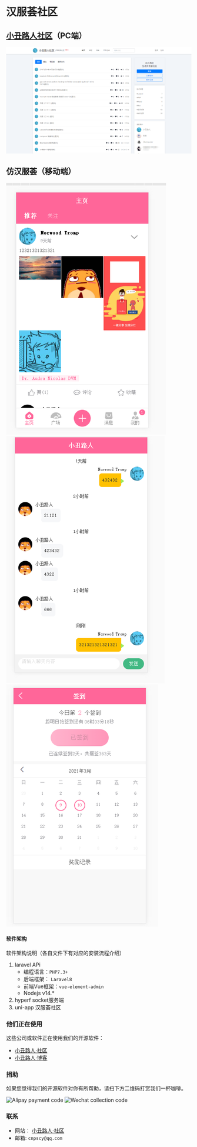 # 汉服荟社区

## [小丑路人社区](https://bbs.cnpscy.com)（PC端）
![首页](./demo/pc.png)

## 仿汉服荟（移动端）
![首页](./demo/home.png)
![聊天](./demo/chat.png)
![签到](./demo/sign.png)

#### 软件架构
软件架构说明（各自文件下有对应的安装流程介绍）
1. laravel APi
	* 编程语言：`PHP7.3+`
	* 后端框架： `Laravel8`
	* 前端Vue框架：`vue-element-admin`
	* Nodejs  v14.*
2. hyperf socket服务端
3. uni-app 汉服荟社区

### 他们正在使用
这些公司或软件正在使用我们的开源软件：
- [小丑路人·社区](https://bbs.cnpscy.com)
- [小丑路人·博客](https://www.cnpscy.com)

### 捐助
如果您觉得我们的开源软件对你有所帮助，请扫下方二维码打赏我们一杯咖啡。

![Alipay payment code](https://images.gitee.com/uploads/images/2020/1112/091130_811b3a6c_790553.jpeg "alipay-400.jpg")
![Wechat collection code](https://images.gitee.com/uploads/images/2020/1112/091305_2592a352_790553.jpeg "wechat-400-width(1).jpg")
 
### 联系
- 网站：
[小丑路人·社区](https://bbs.cnpscy.com)
- 邮箱:
`cnpscy@qq.com`